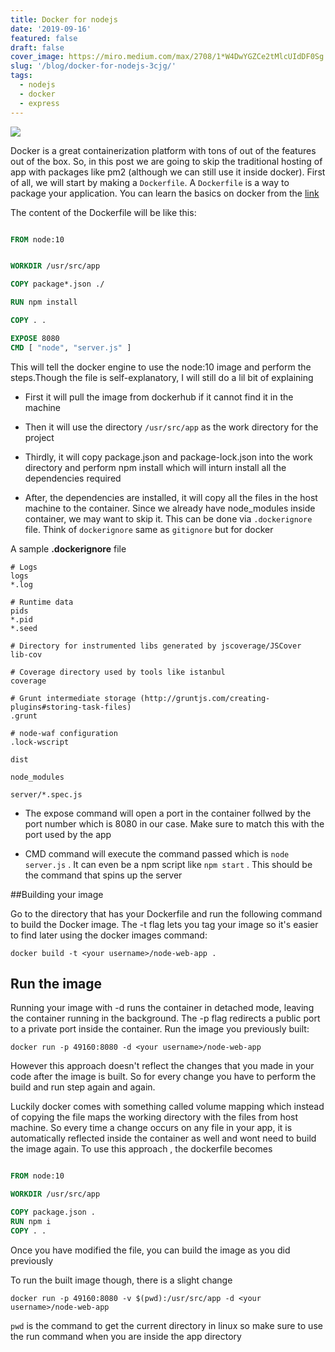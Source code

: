 ```yaml
---
title: Docker for nodejs
date: '2019-09-16'
featured: false
draft: false
cover_image: https://miro.medium.com/max/2708/1*W4DwYGZCe2tMlcUIdDF0Sg.jpeg
slug: '/blog/docker-for-nodejs-3cjg/'
tags:
  - nodejs
  - docker
  - express
---
```


![](https://miro.medium.com/max/2708/1*W4DwYGZCe2tMlcUIdDF0Sg.jpeg)

Docker is a great containerization platform with tons of out of the features out of the box. So, in this post we are going to skip the traditional hosting of app with packages like pm2 (although we can still use it inside docker).
First of all, we will start by making a `Dockerfile`. A `Dockerfile` is a way to package your application.
You can learn the basics on docker from the [link](https://www.docker.com/get-started)

The content of the Dockerfile will be like this:

```dockerfile

FROM node:10


WORKDIR /usr/src/app

COPY package*.json ./

RUN npm install

COPY . .

EXPOSE 8080
CMD [ "node", "server.js" ]

```

This will tell the docker engine to use the node:10 image and perform the steps.Though the file is self-explanatory, I will still do a lil bit of explaining

- First it will pull the image from dockerhub if it cannot find it in the machine
- Then it will use the directory `/usr/src/app` as the work directory for the project
- Thirdly, it will copy package.json and package-lock.json into the work directory and perform npm install which will inturn install all the dependencies required

- After, the dependencies are installed, it will copy all the files in the host machine to the container. Since we already have node_modules inside container, we may want to skip it. This can be done via `.dockerignore` file. Think of `dockerignore` same as `gitignore` but for docker

A sample <b>.dockerignore</b> file

```
# Logs
logs
*.log

# Runtime data
pids
*.pid
*.seed

# Directory for instrumented libs generated by jscoverage/JSCover
lib-cov

# Coverage directory used by tools like istanbul
coverage

# Grunt intermediate storage (http://gruntjs.com/creating-plugins#storing-task-files)
.grunt

# node-waf configuration
.lock-wscript

dist

node_modules

server/*.spec.js

```

- The expose command will open a port in the container follwed by the port number which is 8080 in our case. Make sure to match this with the port used by the app

- CMD command will execute the command passed which is `node server.js` . It can even be a npm script like `npm start` . This should be the command that spins up the server

##Building your image

Go to the directory that has your Dockerfile and run the following command to build the Docker image. The -t flag lets you tag your image so it's easier to find later using the docker images command:

```shell-session
docker build -t <your username>/node-web-app .
```

## Run the image

Running your image with -d runs the container in detached mode, leaving the container running in the background. The -p flag redirects a public port to a private port inside the container. Run the image you previously built:

```shell-session
docker run -p 49160:8080 -d <your username>/node-web-app
```

However this approach doesn't reflect the changes that you made in your code after the image is built. So for every change you have to perform the build and run step again and again.

Luckily docker comes with something called volume mapping which instead of copying the file maps the working directory with the files from host machine. So every time a change occurs on any file in your app, it is automatically reflected inside the container as well and wont need to build the image again.
To use this approach , the dockerfile becomes

```dockerfile

FROM node:10

WORKDIR /usr/src/app

COPY package.json .
RUN npm i
COPY . .

```

Once you have modified the file, you can build the image as you did previously

To run the built image though, there is a slight change

```shell-session
docker run -p 49160:8080 -v $(pwd):/usr/src/app -d <your username>/node-web-app

```

`pwd` is the command to get the current directory in linux so make sure to use the run command when you are inside the app directory
